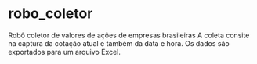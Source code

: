 # robo_coletor
Robô coletor de valores de ações de empresas brasileiras
A coleta consite na captura da cotação atual e também da data e hora.
Os dados são exportados para um arquivo Excel.
